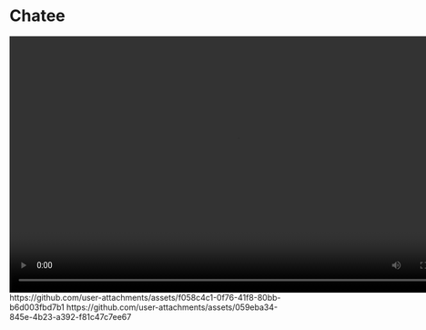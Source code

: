 # Chatee


<video width="800" height="450" controls>
  <source src="[https://github.com/user-attachments/assets/f058c4c1-0f76-41f8-80bb-b6d003fbd7b1](https://github.com/user-attachments/assets/059eba34-845e-4b23-a392-f81c47c7ee67
)" type="video/mp4">
</video>
https://github.com/user-attachments/assets/f058c4c1-0f76-41f8-80bb-b6d003fbd7b1
https://github.com/user-attachments/assets/059eba34-845e-4b23-a392-f81c47c7ee67


